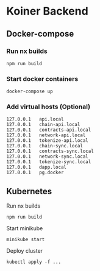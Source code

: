 

# Koiner Backend

## Docker-compose

### Run nx builds
```
npm run build
```

### Start docker containers
```
docker-compose up
```

### Add virtual hosts (Optional)
```
127.0.0.1	api.local
127.0.0.1	chain-api.local
127.0.0.1	contracts-api.local
127.0.0.1	network-api.local
127.0.0.1	tokenize-api.local
127.0.0.1	chain-sync.local
127.0.0.1	contracts-sync.local
127.0.0.1	network-sync.local
127.0.0.1	tokenize-sync.local
127.0.0.1	dapp.local
127.0.0.1	pg.docker
```

## Kubernetes

Run nx builds
```
npm run build
```

Start minikube
```
minikube start
```

Deploy cluster
```
kubectl apply -f ...
```

